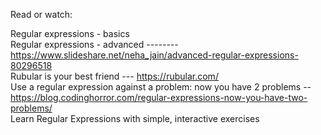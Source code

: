 Read or watch:  

Regular expressions - basics    
Regular expressions - advanced   -------- https://www.slideshare.net/neha_jain/advanced-regular-expressions-80296518  
Rubular is your best friend  --- https://rubular.com/  
Use a regular expression against a problem: now you have 2 problems  -- https://blog.codinghorror.com/regular-expressions-now-you-have-two-problems/  
Learn Regular Expressions with simple, interactive exercises  
